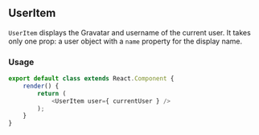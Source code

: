 ## UserItem

`UserItem` displays the Gravatar and username of the current user. It takes only one prop:
a user object with a `name` property for the display name.

### Usage

```js
export default class extends React.Component {
	render() {
		return (
			<UserItem user={ currentUser } />
		);
	}
}
```
